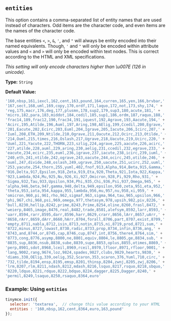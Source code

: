 ## `entities`

This option contains a comma-separated list of entity names that are used instead of characters. Odd items are the character code, and even items are the names of the character code.

The base entities `<`, `>`, `&`, `'`, and `"` will always be entity encoded into their named equivalents. Though, `'` and `"` will only be encoded within attribute values and `<` and `>` will only be encoded within text nodes. This is correct according to the HTML and XML specifications.

*This setting will only encode characters higher than \u007E (126 in unicode).*

**Type:** `String`

**Default Value:**
```js
'160,nbsp,161,iexcl,162,cent,163,pound,164,curren,165,yen,166,brvbar,' +
'167,sect,168,uml,169,copy,170,ordf,171,laquo,172,not,173,shy,174,' +
'reg,175,macr,176,deg,177,plusmn,178,sup2,179,sup3,180,acute,181,' + 
'micro,182,para,183,middot,184,cedil,185,sup1,186,ordm,187,raquo,188,' + 
'frac14,189,frac12,190,frac34,191,iquest,192,Agrave,193,Aacute,194,' +
'Acirc,195,Atilde,196,Auml,197,Aring,198,AElig,199,Ccedil,200,Egrave,' +
'201,Eacute,202,Ecirc,203,Euml,204,Igrave,205,Iacute,206,Icirc,207,' +
'Iuml,208,ETH,209,Ntilde,210,Ograve,211,Oacute,212,Ocirc,213,Otilde,' +
'214,Ouml,215,times,216,Oslash,217,Ugrave,218,Uacute,219,Ucirc,220,' +
'Uuml,221,Yacute,222,THORN,223,szlig,224,agrave,225,aacute,226,acirc,' +
'227,atilde,228,auml,229,aring,230,aelig,231,ccedil,232,egrave,233,' +
'eacute,234,ecirc,235,euml,236,igrave,237,iacute,238,icirc,239,iuml,' +
'240,eth,241,ntilde,242,ograve,243,oacute,244,ocirc,245,otilde,246,' +
'ouml,247,divide,248,oslash,249,ugrave,250,uacute,251,ucirc,252,uuml,' +
'253,yacute,254,thorn,255,yuml,402,fnof,913,Alpha,914,Beta,915,Gamma,' +
'916,Delta,917,Epsilon,918,Zeta,919,Eta,920,Theta,921,Iota,922,Kappa,' +
'923,Lambda,924,Mu,925,Nu,926,Xi,927,Omicron,928,Pi,929,Rho,931,' +
'Sigma,932,Tau,933,Upsilon,934,Phi,935,Chi,936,Psi,937,Omega,945,' +
'alpha,946,beta,947,gamma,948,delta,949,epsilon,950,zeta,951,eta,952,' +
'theta,953,iota,954,kappa,955,lambda,956,mu,957,nu,958,xi,959,' +
'omicron,960,pi,961,rho,962,sigmaf,963,sigma,964,tau,965,upsilon,966,' +
'phi,967,chi,968,psi,969,omega,977,thetasym,978,upsih,982,piv,8226,' +
'bull,8230,hellip,8242,prime,8243,Prime,8254,oline,8260,frasl,8472,' +
'weierp,8465,image,8476,real,8482,trade,8501,alefsym,8592,larr,8593,' +
'uarr,8594,rarr,8595,darr,8596,harr,8629,crarr,8656,lArr,8657,uArr,' +
'8658,rArr,8659,dArr,8660,hArr,8704,forall,8706,part,8707,exist,8709,' +
'empty,8711,nabla,8712,isin,8713,notin,8715,ni,8719,prod,8721,sum,' +
'8722,minus,8727,lowast,8730,radic,8733,prop,8734,infin,8736,ang,' +
'8743,and,8744,or,8745,cap,8746,cup,8747,int,8756,there4,8764,sim,' +
'8773,cong,8776,asymp,8800,ne,8801,equiv,8804,le,8805,ge,8834,sub,' +
'8835,sup,8836,nsub,8838,sube,8839,supe,8853,oplus,8855,otimes,8869,' +
'perp,8901,sdot,8968,lceil,8969,rceil,8970,lfloor,8971,rfloor,9001,' +
'lang,9002,rang,9674,loz,9824,spades,9827,clubs,9829,hearts,9830,' +
'diams,338,OElig,339,oelig,352,Scaron,353,scaron,376,Yuml,710,circ,' +
'732,tilde,8194,ensp,8195,emsp,8201,thinsp,8204,zwnj,8205,zwj,8206,' +
'lrm,8207,rlm,8211,ndash,8212,mdash,8216,lsquo,8217,rsquo,8218,sbquo,' +
'8220,ldquo,8221,rdquo,8222,bdquo,8224,dagger,8225,Dagger,8240,' +
'permil,8249,lsaquo,8250,rsaquo,8364,euro'
```

### Example: Using `entities`

```js
tinymce.init({
  selector: 'textarea',  // change this value according to your HTML
  entities : '160,nbsp,162,cent,8364,euro,163,pound'
});
```
